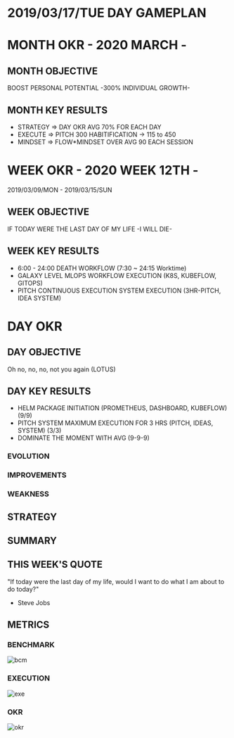 # 2019/03/17/TUE DAY GAMEPLAN

# MONTH OKR - 2020 MARCH -

## MONTH OBJECTIVE

BOOST PERSONAL POTENTIAL -300% INDIVIDUAL GROWTH-

## MONTH KEY RESULTS

- STRATEGY => DAY OKR AVG 70% FOR EACH DAY
- EXECUTE => PITCH 300 HABITIFICATION -> 115 to 450
- MINDSET => FLOW\*MINDSET OVER AVG 90 EACH SESSION

# WEEK OKR - 2020 WEEK 12TH -

2019/03/09/MON - 2019/03/15/SUN

## WEEK OBJECTIVE

IF TODAY WERE THE LAST DAY OF MY LIFE -I WILL DIE-

## WEEK KEY RESULTS

- 6:00 - 24:00 DEATH WORKFLOW (7:30 ~ 24:15 Worktime)
- GALAXY LEVEL MLOPS WORKFLOW EXECUTION (K8S, KUBEFLOW, GITOPS)
- PITCH CONTINUOUS EXECUTION SYSTEM EXECUTION (3HR-PITCH, IDEA SYSTEM)

# DAY OKR

## DAY OBJECTIVE

Oh no, no, no, not you again (LOTUS)

## DAY KEY RESULTS

- HELM PACKAGE INITIATION (PROMETHEUS, DASHBOARD, KUBEFLOW) (9/9)
- PITCH SYSTEM MAXIMUM EXECUTION FOR 3 HRS (PITCH, IDEAS, SYSTEM) (3/3)
- DOMINATE THE MOMENT WITH AVG (9-9-9)

### EVOLUTION

### IMPROVEMENTS

### WEAKNESS

## STRATEGY

## SUMMARY

## THIS WEEK'S QUOTE

"If today were the last day of my life, would I want to do what I am about to do today?"

- Steve Jobs

## METRICS

### BENCHMARK

![bcm](https://docs.google.com/spreadsheets/d/e/2PACX-1vTn9MtGt1jOULpuxwqtLcN3Qgv7dXDzoNXQ9ZgpvySLydy_y5wXfC5fB9hLM5SdOlNKC8noS_IsDVjD/pubchart?oid=1514722899&format=image)

### EXECUTION

![exe](https://docs.google.com/spreadsheets/d/e/2PACX-1vSrTUcxr3ugVq61IJYDv5ja7KNUHCZ1utk8Ut7-qs_e54y90UB01T2LRaUfaTcOu63WPMwRehlLKBco/pubchart?oid=1604769036&format=image)

### OKR

![okr](https://docs.google.com/spreadsheets/d/e/2PACX-1vRW2b87vykosa5nLXumLArknC0DWPXQhEW9epAxsX3ngAAk4uPl4uZXvKUaaMHfDo7Y2w7QPUT5TH3x/pubchart?oid=700559211&format=image)
